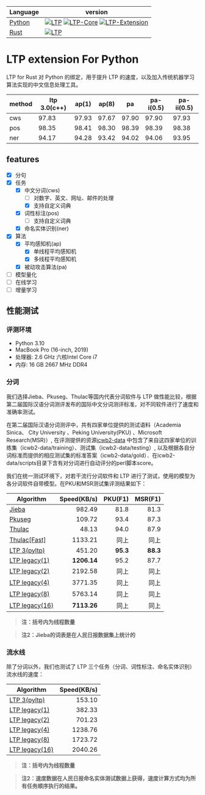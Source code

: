 | Language                             | version                                                                                                                                                                                                                                                                                                                   |
| ------------------------------------ | ------------------------------------------------------------------------------------------------------------------------------------------------------------------------------------------------------------------------------------------------------------------------------------------------------------------------- |
| [Python](python/interface/README.md) | [![LTP](https://img.shields.io/pypi/v/ltp?label=LTP)](https://pypi.org/project/ltp) [![LTP-Core](https://img.shields.io/pypi/v/ltp-core?label=LTP-Core)](https://pypi.org/project/ltp-core)   [![LTP-Extension](https://img.shields.io/pypi/v/ltp-extension?label=LTP-Extension)](https://pypi.org/project/ltp-extension) |
| [Rust](rust/ltp/README.md)           | [![LTP](https://img.shields.io/crates/v/ltp?label=LTP)](https://crates.io/crates/ltp)                                                                                                                                                                                                                                     |

# LTP extension For Python

LTP for Rust 对 Python 的绑定，用于提升 LTP 的速度，以及加入传统机器学习算法实现的中文信息处理工具。

| method | ltp 3.0(c++) | ap(1) | ap(8) | pa    | pa-i(0.5) | pa-ii(0.5) |
| ------ | ------------ | ----- | ----- | ----- | --------- | ---------- |
| cws    | 97.83        | 97.93 | 97.67 | 97.90 | 97.90     | 97.93      |
| pos    | 98.35        | 98.41 | 98.30 | 98.39 | 98.39     | 98.38      |
| ner    | 94.17        | 94.28 | 93.42 | 94.02 | 94.06     | 93.95      |

## features

- [x] 分句
- [x] 任务
  - [x] 中文分词(cws)
    - [ ] 对数字、英文、网址、邮件的处理
    - [x] 支持自定义词典
  - [x] 词性标注(pos)
    - [ ] 支持自定义词典
  - [x] 命名实体识别(ner)
- [x] 算法
  - [x] 平均感知机(ap)
    - [x] 单线程平均感知机
    - [x] 多线程平均感知机
  - [x] 被动攻击算法(pa)
- [ ] 模型量化
- [ ] 在线学习
- [ ] 增量学习

## 性能测试

### 评测环境

- Python 3.10
- MacBook Pro (16-inch, 2019)
- 处理器: 2.6 GHz 六核Intel Core i7
- 内存: 16 GB 2667 MHz DDR4

### 分词

我们选择Jieba、Pkuseg、Thulac等国内代表分词软件与 LTP 做性能比较，根据第二届国际汉语分词测评发布的国际中文分词测评标准，对不同软件进行了速度和准确率测试。

在第二届国际汉语分词测评中，共有四家单位提供的测试语料（Academia Sinica、 City University 、Peking University(PKU)
、Microsoft Research(MSR)）, 在评测提供的资源[icwb2-data](http://sighan.cs.uchicago.edu/bakeoff2005/)
中包含了来自这四家单位的训练集（icwb2-data/training）、测试集（icwb2-data/testing）,
以及根据各自分词标准而提供的相应测试集的标准答案（icwb2-data/gold）．在icwb2-data/scripts目录下含有对分词进行自动评分的perl脚本score。

我们在统一测试环境下，对若干流行分词软件和 LTP 进行了测试，使用的模型为各分词软件自带模型。在PKU和MSR测试集评测结果如下：

| Algorithm                                                                    | Speed(KB/s) |  PKU(F1) |  MSR(F1) |
| ---------------------------------------------------------------------------- |------------:| -------: | -------: |
| [Jieba](https://github.com/fxsjy/jieba)                                      |      982.49 |     81.8 |     81.3 |
| [Pkuseg](https://github.com/lancopku/pkuseg-python)                          |      109.72 |     93.4 |     87.3 |
| [Thulac](https://github.com/thunlp/THULAC-Python)                            |       48.13 |     94.0 |     87.9 |
| [Thulac\[Fast\]](https://github.com/thunlp/THULAC-Python)                    |     1133.21 |       同上 |       同上 |
| [LTP 3(pyltp)](https://github.com/HIT-SCIR/pyltp)                            |      451.20 | **95.3** | **88.3** |
| [LTP legacy(1)](https://github.com/HIT-SCIR/ltp/tree/main/python/extension)  | **1206.14** |     95.2 |     87.7 |
| [LTP legacy(2)](https://github.com/HIT-SCIR/ltp/tree/main/python/extension)  |     2192.58 |       同上 |       同上 |
| [LTP legacy(4)](https://github.com/HIT-SCIR/ltp/tree/main/python/extension)  |     3771.35 |       同上 |       同上 |
| [LTP legacy(8)](https://github.com/HIT-SCIR/ltp/tree/main/python/extension)  |     5763.14 |       同上 |       同上 |
| [LTP legacy(16)](https://github.com/HIT-SCIR/ltp/tree/main/python/extension) | **7113.26** |       同上 |       同上 |

> **注：括号内为线程数量**

> **注2：Jieba的词表是在人民日报数据集上统计的**

### 流水线

除了分词以外，我们也测试了 LTP 三个任务（分词、词性标注、命名实体识别）流水线的速度：

| Algorithm                                                                    | Speed(KB/s) |
| ---------------------------------------------------------------------------- | ----------: |
| [LTP 3(pyltp)](https://github.com/HIT-SCIR/pyltp)                            |      153.10 |
| [LTP legacy(1)](https://github.com/HIT-SCIR/ltp/tree/main/python/extension)  |      382.33 |
| [LTP legacy(2)](https://github.com/HIT-SCIR/ltp/tree/main/python/extension)  |      701.23 |
| [LTP legacy(4)](https://github.com/HIT-SCIR/ltp/tree/main/python/extension)  |     1238.76 |
| [LTP legacy(8)](https://github.com/HIT-SCIR/ltp/tree/main/python/extension)  |     1723.72 |
| [LTP legacy(16)](https://github.com/HIT-SCIR/ltp/tree/main/python/extension) |     2040.26 |

> **注：括号内为线程数量**

> **注2：速度数据在人民日报命名实体测试数据上获得，速度计算方式均为所有任务顺序执行的结果。**
